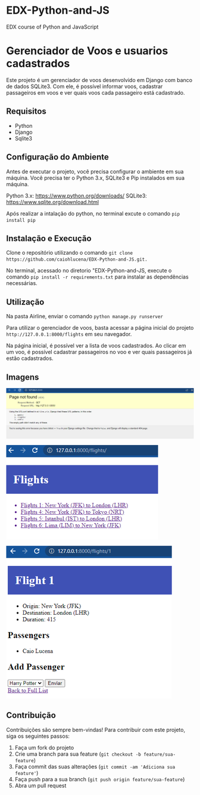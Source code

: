 # EDX-Python-and-JS
EDX course of Python and JavaScript

# Gerenciador de Voos e usuarios cadastrados

Este projeto é um gerenciador de voos desenvolvido em Django com banco de dados SQLite3. Com ele, é possível informar voos, cadastrar passageiros em voos e ver quais voos cada passageiro está cadastrado.

## Requisitos

- Python
- Django
- Sqlite3

## Configuração do Ambiente
Antes de executar o projeto, você precisa configurar o ambiente em sua máquina. Você precisa ter o Python 3.x, SQLite3 e Pip instalados em sua máquina.

Python 3.x: https://www.python.org/downloads/
SQLite3: https://www.sqlite.org/download.html

Após realizar a intalação do python, no terminal excute o comando `pip install pip`

## Instalação e Execução
Clone o repositório utilizando o comando `git clone https://github.com/caiohlucena/EDX-Python-and-JS.git.`

No terminal, acessado no diretorio "EDX-Python-and-JS, execute o comando `pip install -r requirements.txt` para instalar as dependências necessárias.

## Utilização

Na pasta Airline, enviar o comando `python manage.py runserver`

Para utilizar o gerenciador de voos, basta acessar a página inicial do projeto `http://127.0.0.1:8000/flights` em seu navegador.

Na página inicial, é possível ver a lista de voos cadastrados. Ao clicar em um voo, é possível cadastrar passageiros no voo e ver quais passageiros já estão cadastrados.

## Imagens
![Tela Inicial](/Initial.png)

![Tela de Voos](/Flights.png)

![Descrição de Voos](/FlightInfo.png)


## Contribuição

Contribuições são sempre bem-vindas! Para contribuir com este projeto, siga os seguintes passos:

1. Faça um fork do projeto
2. Crie uma branch para sua feature (`git checkout -b feature/sua-feature`)
3. Faça commit das suas alterações (`git commit -am 'Adiciona sua feature'`)
4. Faça push para a sua branch (`git push origin feature/sua-feature`)
5. Abra um pull request

